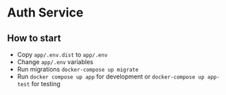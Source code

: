# Auth Service

## How to start

+ Copy `app/.env.dist` to `app/.env`
+ Change `app/.env` variables
+ Run migrations `docker-compose up migrate`
+ Run `docker compose up app` for development or `docker-compose up app-test` for testing